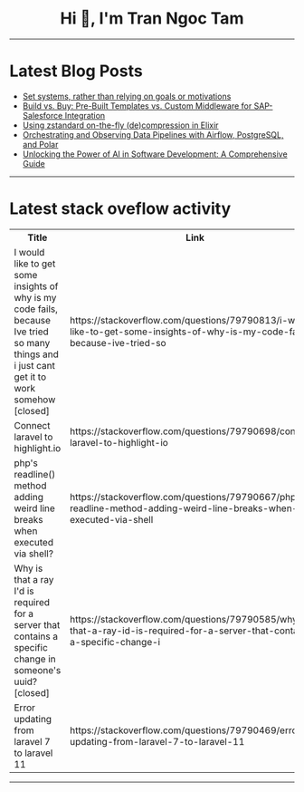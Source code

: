 <h1 align="center">Hi 👋, I'm Tran Ngoc Tam</h1>

---

# Latest Blog Posts 
<!-- BLOG-POST-LIST:START -->
- [Set systems, rather than relying on goals or motivations](https://dev.to/pierre/set-systems-rather-than-relying-on-goals-or-motivations-1nkl)
- [Build vs. Buy: Pre-Built Templates vs. Custom Middleware for SAP-Salesforce Integration](https://dev.to/buildert/build-vs-buy-pre-built-templates-vs-custom-middleware-for-sap-salesforce-integration-2fg1)
- [Using zstandard on-the-fly &lpar;de&rpar;compression in Elixir](https://dev.to/ndrean/using-zstandard-on-the-fly-decompression-in-elixir-84k)
- [Orchestrating and Observing Data Pipelines with Airflow, PostgreSQL, and Polar](https://dev.to/ctrix/orchestrating-and-observing-data-pipelines-with-airflow-postgresql-and-polar-nig)
- [Unlocking the Power of AI in Software Development: A Comprehensive Guide](https://dev.to/mikeover/unlocking-the-power-of-ai-in-software-development-a-comprehensive-guide-7n9)
<!-- BLOG-POST-LIST:END -->

---

# Latest stack oveflow activity
<table>
  <tr><th>Title</th><th>Link</th></tr>
  <!-- STACKOVERFLOW:START --><tr><td>I would like to get some insights of why is my code fails, because Ive tried so many things and i just cant get it to work somehow [closed]</td><td>https://stackoverflow.com/questions/79790813/i-would-like-to-get-some-insights-of-why-is-my-code-fails-because-ive-tried-so</td></tr><tr><td>Connect laravel to highlight.io</td><td>https://stackoverflow.com/questions/79790698/connect-laravel-to-highlight-io</td></tr><tr><td>php&#39;s readline&lpar;&rpar; method adding weird line breaks when executed via shell?</td><td>https://stackoverflow.com/questions/79790667/phps-readline-method-adding-weird-line-breaks-when-executed-via-shell</td></tr><tr><td>Why is that a ray I&#39;d is required for a server that contains a specific change in someone&#39;s uuid? [closed]</td><td>https://stackoverflow.com/questions/79790585/why-is-that-a-ray-id-is-required-for-a-server-that-contains-a-specific-change-i</td></tr><tr><td>Error updating from laravel 7 to laravel 11</td><td>https://stackoverflow.com/questions/79790469/error-updating-from-laravel-7-to-laravel-11</td></tr><!-- STACKOVERFLOW:END -->
</table>

---



